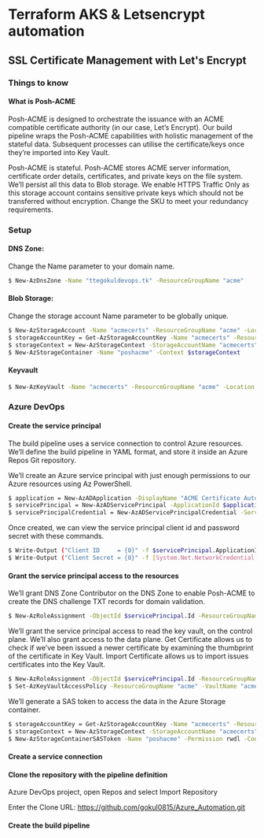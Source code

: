 # Terraform AKS & Letsencrypt automation


## SSL Certificate Management with Let's Encrypt

### Things to know

#### What is Posh-ACME

Posh-ACME is designed to orchestrate the issuance with an ACME compatible certificate authority (in our case, Let’s Encrypt). Our build pipeline wraps the Posh-ACME capabilities with holistic management of the stateful data. Subsequent processes can utilise the certificate/keys once they’re imported into Key Vault. 

Posh-ACME is stateful. Posh-ACME stores ACME server information, certificate order details, certificates, and private keys on the file system. We’ll persist all this data to Blob storage. We enable HTTPS Traffic Only as this storage account contains sensitive private keys which should not be transferred without encryption. Change the SKU to meet your redundancy requirements.


### Setup


#### DNS Zone: 

Change the Name parameter to your domain name.

```bash
$ New-AzDnsZone -Name "ttegokuldevops.tk" -ResourceGroupName "acme"
```

#### Blob Storage:

Change the storage account Name parameter to be globally unique.


```bash
$ New-AzStorageAccount -Name "acmecerts" -ResourceGroupName "acme" -Location "canadacentral" -Kind StorageV2 -SkuName Standard_LRS -EnableHttpsTrafficOnly $true
$ storageAccountKey = Get-AzStorageAccountKey -Name "acmecerts" -ResourceGroupName "acme" | Select-Object -First 1 -ExpandProperty Value
$ storageContext = New-AzStorageContext -StorageAccountName "acmecerts" -StorageAccountKey $storageAccountKey
$ New-AzStorageContainer -Name "poshacme" -Context $storageContext
```

#### Keyvault 


```bash
$ New-AzKeyVault -Name "acmecerts" -ResourceGroupName "acme" -Location "canadacentral" -EnablePurgeProtection -EnableSoftDelete

```

### Azure DevOps

#### Create the service principal

The build pipeline uses a service connection to control Azure resources. We’ll define the build pipeline in YAML format, and store it inside an Azure Repos Git repository.

We’ll create an Azure service principal with just enough permissions to our Azure resources using Az PowerShell.

```bash
$ application = New-AzADApplication -DisplayName "ACME Certificate Automation" -IdentifierUris "http://brentrobinson.info/acme"
$ servicePrincipal = New-AzADServicePrincipal -ApplicationId $application.ApplicationId
$ servicePrincipalCredential = New-AzADServicePrincipalCredential -ServicePrincipalObject $servicePrincipal -EndDate (Get-Date).AddYears(5)
```

Once created, we can view the service principal client id and password secret with these commands.

```bash
$ Write-Output ("Client ID     = {0}" -f $servicePrincipal.ApplicationId)
$ Write-Output ("Client Secret = {0}" -f [System.Net.NetworkCredential]::new([string]::Empty, $servicePrincipalCredential.Secret).Password)
```

#### Grant the service principal access to the resources

We’ll grant DNS Zone Contributor on the DNS Zone to enable Posh-ACME to create the DNS challenge TXT records for domain validation.

```bash
$ New-AzRoleAssignment -ObjectId $servicePrincipal.Id -ResourceGroupName "acme" -ResourceName "brentrobinson.info" -ResourceType "Microsoft.Network/dnszones" -RoleDefinitionName "DNS Zone Contributor"
```

We’ll grant the service principal access to read the key vault, on the control plane. We’ll also grant access to the data plane. Get Certificate allows us to check if we’ve been issued a newer certificate by examining the thumbprint of the certificate in Key Vault. Import Certificate allows us to import issues certificates into the Key Vault.


```bash
$ New-AzRoleAssignment -ObjectId $servicePrincipal.Id -ResourceGroupName "acme" -ResourceName "acmecerts" -ResourceType "Microsoft.KeyVault/vaults" -RoleDefinitionName "Reader"
$ Set-AzKeyVaultAccessPolicy -ResourceGroupName "acme" -VaultName "acmecerts" -ObjectId $servicePrincipal.Id -PermissionsToCertificates Get, Import
```

We’ll generate a SAS token to access the data in the Azure Storage container.

```bash
$ storageAccountKey = Get-AzStorageAccountKey -Name "acmecerts" -ResourceGroupName "acme" | Select-Object -First 1 -ExpandProperty Value
$ storageContext = New-AzStorageContext -StorageAccountName "acmecerts" -StorageAccountKey $storageAccountKey
$ New-AzStorageContainerSASToken -Name "poshacme" -Permission rwdl -Context $storageContext -FullUri -ExpiryTime (Get-Date).AddYears(5)
```

#### Create a service connection



#### Clone the repository with the pipeline definition

 Azure DevOps project, open Repos and select Import Repository

 Enter the Clone URL: https://github.com/gokul0815/Azure_Automation.git

#### Create the build pipeline

